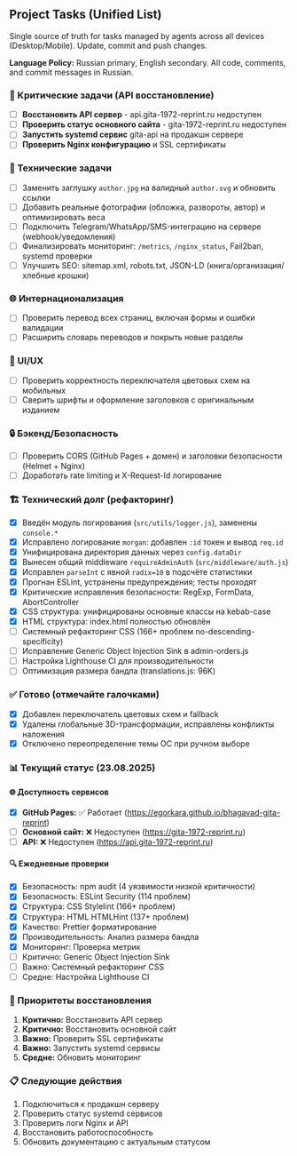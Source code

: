 ## Project Tasks (Unified List)

Single source of truth for tasks managed by agents across all devices (Desktop/Mobile). Update, commit and push changes. 

**Language Policy:** Russian primary, English secondary. All code, comments, and commit messages in Russian.

### 🚨 Критические задачи (API восстановление)

- [ ] **Восстановить API сервер** - api.gita-1972-reprint.ru недоступен
- [ ] **Проверить статус основного сайта** - gita-1972-reprint.ru недоступен
- [ ] **Запустить systemd сервис** gita-api на продакшн сервере
- [ ] **Проверить Nginx конфигурацию** и SSL сертификаты

### 🔧 Технические задачи

- [ ] Заменить заглушку `author.jpg` на валидный `author.svg` и обновить ссылки
- [ ] Добавить реальные фотографии (обложка, развороты, автор) и оптимизировать веса
- [ ] Подключить Telegram/WhatsApp/SMS-интеграцию на сервере (webhook/уведомления)
- [ ] Финализировать мониторинг: `/metrics`, `/nginx_status`, Fail2ban, systemd проверки
- [ ] Улучшить SEO: sitemap.xml, robots.txt, JSON-LD (книга/организация/хлебные крошки)

### 🌐 Интернационализация

- [ ] Проверить перевод всех страниц, включая формы и ошибки валидации
- [ ] Расширить словарь переводов и покрыть новые разделы

### 🎨 UI/UX

- [ ] Проверить корректность переключателя цветовых схем на мобильных
- [ ] Сверить шрифты и оформление заголовков с оригинальным изданием

### 🔒 Бэкенд/Безопасность

- [ ] Проверить CORS (GitHub Pages + домен) и заголовки безопасности (Helmet + Nginx)
- [ ] Доработать rate limiting и X-Request-Id логирование

### 🏗️ Технический долг (рефакторинг)

- [x] Введён модуль логирования (`src/utils/logger.js`), заменены `console.*`
- [x] Исправлено логирование `morgan`: добавлен `:id` токен и вывод `req.id`
- [x] Унифицирована директория данных через `config.dataDir`
- [x] Вынесен общий middleware `requireAdminAuth` (`src/middleware/auth.js`)
- [x] Исправлен `parseInt` с явной `radix=10` в подсчёте статистики
- [x] Прогнан ESLint, устранены предупреждения; тесты проходят
- [x] Критические исправления безопасности: RegExp, FormData, AbortController
- [x] CSS структура: унифицированы основные классы на kebab-case
- [x] HTML структура: index.html полностью обновлён
- [ ] Системный рефакторинг CSS (166+ проблем no-descending-specificity)
- [ ] Исправление Generic Object Injection Sink в admin-orders.js
- [ ] Настройка Lighthouse CI для производительности
- [ ] Оптимизация размера бандла (translations.js: 96K)

### ✅ Готово (отмечайте галочками)

- [x] Добавлен переключатель цветовых схем и fallback
- [x] Удалены глобальные 3D-трансформации, исправлены конфликты наложения
- [x] Отключено переопределение темы ОС при ручном выборе

### 📊 Текущий статус (23.08.2025)

#### 🌐 Доступность сервисов
- [x] **GitHub Pages:** ✅ Работает (https://egorkara.github.io/bhagavad-gita-reprint)
- [ ] **Основной сайт:** ❌ Недоступен (https://gita-1972-reprint.ru)
- [ ] **API:** ❌ Недоступен (https://api.gita-1972-reprint.ru)

#### 🔍 Ежедневные проверки
- [x] Безопасность: npm audit (4 уязвимости низкой критичности)
- [x] Безопасность: ESLint Security (114 проблем)
- [x] Структура: CSS Stylelint (166+ проблем)
- [x] Структура: HTML HTMLHint (137+ проблем)
- [x] Качество: Prettier форматирование
- [x] Производительность: Анализ размера бандла
- [x] Мониторинг: Проверка метрик
- [ ] Критично: Generic Object Injection Sink
- [ ] Важно: Системный рефакторинг CSS
- [ ] Средне: Настройка Lighthouse CI

### 🚀 Приоритеты восстановления

1. **Критично:** Восстановить API сервер
2. **Критично:** Восстановить основной сайт
3. **Важно:** Проверить SSL сертификаты
4. **Важно:** Запустить systemd сервисы
5. **Средне:** Обновить мониторинг

### 📋 Следующие действия

1. Подключиться к продакшн серверу
2. Проверить статус systemd сервисов
3. Проверить логи Nginx и API
4. Восстановить работоспособность
5. Обновить документацию с актуальным статусом
